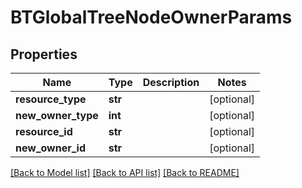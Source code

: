 # BTGlobalTreeNodeOwnerParams

## Properties
Name | Type | Description | Notes
------------ | ------------- | ------------- | -------------
**resource_type** | **str** |  | [optional] 
**new_owner_type** | **int** |  | [optional] 
**resource_id** | **str** |  | [optional] 
**new_owner_id** | **str** |  | [optional] 

[[Back to Model list]](../README.md#documentation-for-models) [[Back to API list]](../README.md#documentation-for-api-endpoints) [[Back to README]](../README.md)


